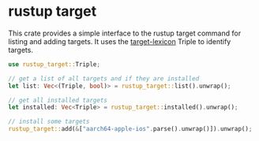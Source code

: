 # rustup target

This crate provides a simple interface to the rustup target command for listing and adding targets.
It uses the [target-lexicon](https://crates.io/crates/target-lexicon) Triple to identify targets.

```rust
use rustup_target::Triple;

// get a list of all targets and if they are installed
let list: Vec<(Triple, bool)> = rustup_target::list().unwrap();

// get all installed targets
let installed: Vec<Triple> = rustup_target::installed().unwrap();

// install some targets
rustup_target::add(&["aarch64-apple-ios".parse().unwrap()]).unwrap();
```
